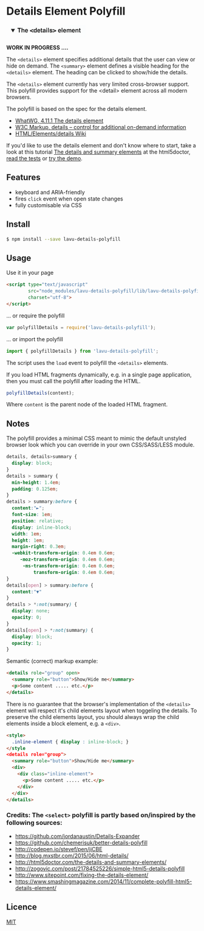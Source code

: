 # Details Element Polyfill

<img src="./etc/details-element.png"/>

**WORK IN PROGRESS ....**

The ```<details>``` element specifies additional details that the user can view or hide on demand. 
The ```<summary>``` element defines a visible heading for the ```<details>``` element. 
The heading can be clicked to show/hide the details.

The ```<details>``` element currently has very limited cross-browser support. 
This polyfill provides support for the &lt;detail&gt; element across all modern browsers.

The polyfill is based on the spec for the details element.
* [WhatWG, 4.11.1 The details element](http://www.whatwg.org/specs/web-apps/current-work/multipage/interactive-elements.html)
* [W3C Markup, details – control for additional on-demand information](http://dev.w3.org/html5/markup/details.html)
* [HTML/Elements/details Wiki](http://www.w3.org/wiki/HTML/Elements/details)

If you'd like to use the details element and don't know where to start, take a look at this tutorial 
[The details and summary elements](http://html5doctor.com/the-details-and-summary-elements/) at the html5doctor, 
[read the tests](https://github.com/leifoolsen/lavu-details-polyfill/blob/master/test/index.spec.js) 
or [try the demo](https://github.com/leifoolsen/lavu-details-polyfill/blob/master/src/snippets/). 

## Features
* keyboard and ARIA-friendly
* fires `click` event when open state changes
* fully customisable via CSS

## Install
```sh
$ npm install --save lavu-details-polyfill
```

## Usage
Use it in your page
```html
<script type="text/javascript" 
        src="node_modules/lavu-details-polyfill/lib/lavu-details-polyfill.min.js"
        charset="utf-8">
</script>
```

... or require the polyfill
```javascript
var polyfillDetails = require('lavu-details-polyfill');
```

... or import the polyfill
```javascript
import { polyfillDetails } from 'lavu-details-polyfill';
```

The script uses the ```load``` event to polyfill the ```<details>``` elements.

If you load HTML fragments dynamically, e.g. in a single page application, 
then you must call the polyfill after loading the HTML.
```javascript
polyfillDetails(content);
```

Where ```content``` is the parent node of the loaded HTML fragment.


## Notes
The polyfill provides a minimal CSS meant to mimic the default unstyled 
browser look which you can override in your own CSS/SASS/LESS module.
```CSS
details, details>summary {
  display: block;
}
details > summary {
  min-height: 1.4em;
  padding: 0.125em;
}
details > summary:before {
  content:"►";
  font-size: 1em;
  position: relative;
  display: inline-block;
  width: 1em;
  height: 1em;
  margin-right: 0.3em;
  -webkit-transform-origin: 0.4em 0.6em;
     -moz-transform-origin: 0.4em 0.6em;
      -ms-transform-origin: 0.4em 0.6em;
          transform-origin: 0.4em 0.6em;
}
details[open] > summary:before {
  content:"▼"
}
details > *:not(summary) {
  display: none;
  opacity: 0;
}
details[open] > *:not(summary) {
  display: block;
  opacity: 1;
}
```

Semantic (correct) markup example:
```html
<details role="group" open>
  <summary role="button">Show/Hide me</summary>
  <p>Some content ..... etc.</p>
</details>
```

There is no guarantee that the browser's implementation of the ```<details>``` element will
respect it's child elements layout when toggeling the details. To preserve the child elements layout,
you should always wrap the child elements inside a block element, e.g. a ```<div>```.

```html
<style>
  .inline-element { display : inline-block; }
</style
<details role="group">
  <summary role="button">Show/Hide me</summary>
  <div>
    <div class="inline-element">
      <p>Some content ..... etc.</p>
    </div>
  </div>
</details>
```

### Credits: The ```<select>``` polyfill is partly based on/inspired by the following sources:
* https://github.com/jordanaustin/Details-Expander
* https://github.com/chemerisuk/better-details-polyfill
* http://codepen.io/stevef/pen/jiCBE
* http://blog.mxstbr.com/2015/06/html-details/
* http://html5doctor.com/the-details-and-summary-elements/
* http://zogovic.com/post/21784525226/simple-html5-details-polyfill
* http://www.sitepoint.com/fixing-the-details-element/
* https://www.smashingmagazine.com/2014/11/complete-polyfill-html5-details-element/

## Licence
[MIT](http://www.opensource.org/licenses/mit-license.php)
